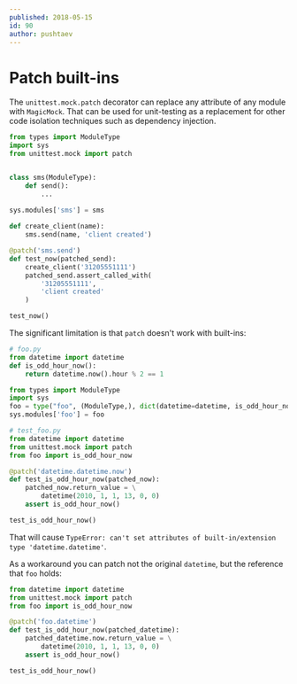 ```yaml
---
published: 2018-05-15
id: 90
author: pushtaev
---
```


# Patch built-ins

The `unittest.mock.patch` decorator can replace any attribute of any module with `MagicMock`.
That can be used for unit-testing as a replacement for other code isolation techniques such as dependency injection.

```python {hide}
from types import ModuleType
import sys
from unittest.mock import patch


class sms(ModuleType):
    def send():
        ...

sys.modules['sms'] = sms
        
def create_client(name):
    sms.send(name, 'client created')
```

```python {continue}
@patch('sms.send')
def test_now(patched_send):
    create_client('31205551111')
    patched_send.assert_called_with(
        '31205551111',
        'client created'
    )   
```

```python {continue}
test_now()
```

The significant limitation is that `patch` doesn't work with built-ins:

```python
# foo.py
from datetime import datetime
def is_odd_hour_now():
    return datetime.now().hour % 2 == 1
```

```python {hide} {continue}
from types import ModuleType
import sys
foo = type("foo", (ModuleType,), dict(datetime=datetime, is_odd_hour_now=is_odd_hour_now))
sys.modules['foo'] = foo
```

```python {continue}
# test_foo.py
from datetime import datetime
from unittest.mock import patch
from foo import is_odd_hour_now

@patch('datetime.datetime.now')
def test_is_odd_hour_now(patched_now):
    patched_now.return_value = \
        datetime(2010, 1, 1, 13, 0, 0)
    assert is_odd_hour_now()
```

```python {hide} {continue} {shield:TypeError}
test_is_odd_hour_now()
```

That will cause `TypeError: can't set attributes of built-in/extension type 'datetime.datetime'`.

As a workaround you can patch not the original `datetime`, but the reference that `foo` holds:

```python {continue}
from datetime import datetime
from unittest.mock import patch
from foo import is_odd_hour_now

@patch('foo.datetime')
def test_is_odd_hour_now(patched_datetime):
    patched_datetime.now.return_value = \
        datetime(2010, 1, 1, 13, 0, 0)
    assert is_odd_hour_now()
```

```python {continue} {hide}
test_is_odd_hour_now()
```
